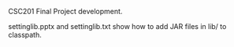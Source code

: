 CSC201 Final Project development.

settinglib.pptx and settinglib.txt show how to add JAR files in lib/ to classpath.